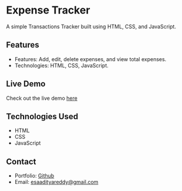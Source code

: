 # Expense Tracker

A simple Transactions Tracker built using HTML, CSS, and JavaScript. 

## Features

- Features: Add, edit, delete expenses, and view total expenses.
- Technologies: HTML, CSS, JavaScript.

## Live Demo

Check out the live demo [here](https://emaniaditya.github.io/expense-tracker/)

## Technologies Used

- HTML
- CSS
- JavaScript

## Contact

- Portfolio: [Github](https://github.com/EmaniAditya)
- Email: esaadityareddy@gmail.com